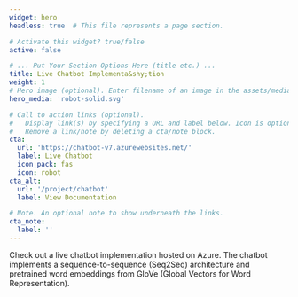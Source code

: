 ```yaml
---
widget: hero
headless: true  # This file represents a page section.

# Activate this widget? true/false
active: false

# ... Put Your Section Options Here (title etc.) ...
title: Live Chatbot Implementa&shy;tion
weight: 1
# Hero image (optional). Enter filename of an image in the assets/media/ folder.
hero_media: 'robot-solid.svg'

# Call to action links (optional).
#   Display link(s) by specifying a URL and label below. Icon is optional for `cta`.
#   Remove a link/note by deleting a cta/note block.
cta:
  url: 'https://chatbot-v7.azurewebsites.net/'
  label: Live Chatbot
  icon_pack: fas
  icon: robot
cta_alt:
  url: '/project/chatbot'
  label: View Documentation

# Note. An optional note to show underneath the links.
cta_note:
  label: ''
---
```


Check out a live chatbot implementation hosted on Azure. The chatbot implements a sequence-to-sequence (Seq2Seq) architecture and pretrained word embeddings from GloVe (Global Vectors for Word Representation).
